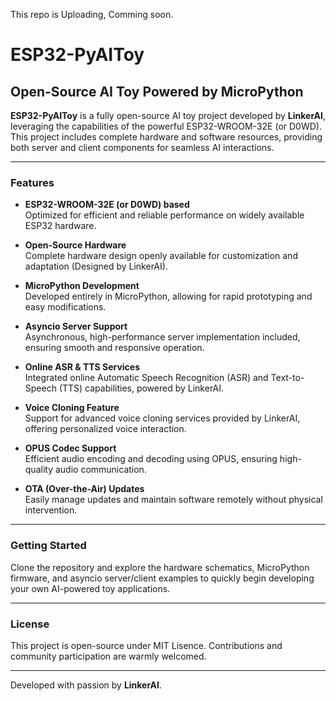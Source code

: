 This repo is Uploading, Comming soon.

# ESP32-PyAIToy

## Open-Source AI Toy Powered by MicroPython

**ESP32-PyAIToy** is a fully open-source AI toy project developed by **LinkerAI**, leveraging the capabilities of the powerful ESP32-WROOM-32E (or D0WD). This project includes complete hardware and software resources, providing both server and client components for seamless AI interactions.

---

### Features

- **ESP32-WROOM-32E (or D0WD) based**  
  Optimized for efficient and reliable performance on widely available ESP32 hardware.

- **Open-Source Hardware**  
  Complete hardware design openly available for customization and adaptation (Designed by LinkerAI).

- **MicroPython Development**  
  Developed entirely in MicroPython, allowing for rapid prototyping and easy modifications.

- **Asyncio Server Support**  
  Asynchronous, high-performance server implementation included, ensuring smooth and responsive operation.

- **Online ASR & TTS Services**  
  Integrated online Automatic Speech Recognition (ASR) and Text-to-Speech (TTS) capabilities, powered by LinkerAI.

- **Voice Cloning Feature**  
  Support for advanced voice cloning services provided by LinkerAI, offering personalized voice interaction.

- **OPUS Codec Support**  
  Efficient audio encoding and decoding using OPUS, ensuring high-quality audio communication.

- **OTA (Over-the-Air) Updates**  
  Easily manage updates and maintain software remotely without physical intervention.

---

### Getting Started

Clone the repository and explore the hardware schematics, MicroPython firmware, and asyncio server/client examples to quickly begin developing your own AI-powered toy applications.

---

### License

This project is open-source under MIT Lisence. Contributions and community participation are warmly welcomed.


---

Developed with passion by **LinkerAI**.

